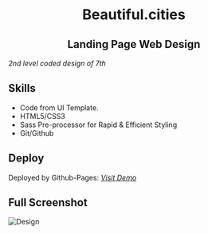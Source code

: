 <h1 style="text-align: center">Beautiful.cities</h1>

<h2 style="text-align: center"> Landing Page Web Design</h2>

_2nd level coded design of 7th_

## Skills

- Code from UI Template.
- HTML5/CSS3
- Sass Pre-processor for Rapid & Efficient Styling
- Git/Github

## Deploy

Deployed by Github-Pages: _[Visit Demo](https://imsabry.github.io/beautiful.cities/)_

## Full Screenshot

![Design](./Design/beautiful_cities.png)
